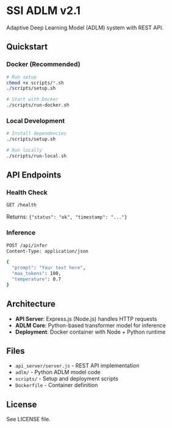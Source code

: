 # SSI ADLM v2.1

Adaptive Deep Learning Model (ADLM) system with REST API.

## Quickstart

### Docker (Recommended)

```bash
# Run setup
chmod +x scripts/*.sh
./scripts/setup.sh

# Start with Docker
./scripts/run-docker.sh
```

### Local Development

```bash
# Install dependencies
./scripts/setup.sh

# Run locally
./scripts/run-local.sh
```

## API Endpoints

### Health Check

```bash
GET /health
```

Returns: `{"status": "ok", "timestamp": "..."}`

### Inference

```bash
POST /api/infer
Content-Type: application/json

{
  "prompt": "Your text here",
  "max_tokens": 100,
  "temperature": 0.7
}
```

## Architecture

- **API Server**: Express.js (Node.js) handles HTTP requests
- **ADLM Core**: Python-based transformer model for inference
- **Deployment**: Docker container with Node + Python runtime

## Files

- `api_server/server.js` - REST API implementation
- `adlm/` - Python ADLM model code
- `scripts/` - Setup and deployment scripts
- `Dockerfile` - Container definition

## License

See LICENSE file.

